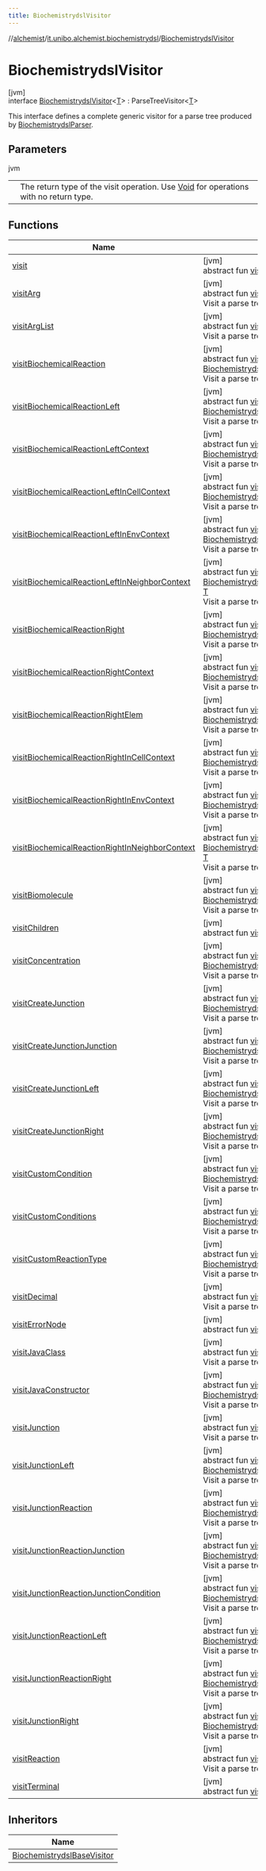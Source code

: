 ```yaml
---
title: BiochemistrydslVisitor
---
```

//[alchemist](../../../index.html)/[it.unibo.alchemist.biochemistrydsl](../index.html)/[BiochemistrydslVisitor](index.html)



# BiochemistrydslVisitor



[jvm]\
interface [BiochemistrydslVisitor](index.html)<[T](index.html)> : ParseTreeVisitor<[T](../../it.unibo.alchemist.model.implementations.conditions/-generic-molecule-present/index.html)> 

This interface defines a complete generic visitor for a parse tree produced by [BiochemistrydslParser](../-biochemistrydsl-parser/index.html).



## Parameters


jvm

| | |
|---|---|
| <T> | The return type of the visit operation. Use [Void](https://docs.oracle.com/javase/8/docs/api/java/lang/Void.html) for operations with no return type. |



## Functions


| Name | Summary |
|---|---|
| [visit](index.html#-1843616136%2FFunctions%2F-134779887) | [jvm]<br>abstract fun [visit](index.html#-1843616136%2FFunctions%2F-134779887)(p: ParseTree): [T](../../it.unibo.alchemist.model.implementations.conditions/-generic-molecule-present/index.html) |
| [visitArg](visit-arg.html) | [jvm]<br>abstract fun [visitArg](visit-arg.html)(ctx: [BiochemistrydslParser.ArgContext](../-biochemistrydsl-parser/-arg-context/index.html)): [T](../../it.unibo.alchemist.model.implementations.conditions/-generic-molecule-present/index.html)<br>Visit a parse tree produced by [arg](../-biochemistrydsl-parser/arg.html). |
| [visitArgList](visit-arg-list.html) | [jvm]<br>abstract fun [visitArgList](visit-arg-list.html)(ctx: [BiochemistrydslParser.ArgListContext](../-biochemistrydsl-parser/-arg-list-context/index.html)): [T](../../it.unibo.alchemist.model.implementations.conditions/-generic-molecule-present/index.html)<br>Visit a parse tree produced by [argList](../-biochemistrydsl-parser/arg-list.html). |
| [visitBiochemicalReaction](visit-biochemical-reaction.html) | [jvm]<br>abstract fun [visitBiochemicalReaction](visit-biochemical-reaction.html)(ctx: [BiochemistrydslParser.BiochemicalReactionContext](../-biochemistrydsl-parser/-biochemical-reaction-context/index.html)): [T](../../it.unibo.alchemist.model.implementations.conditions/-generic-molecule-present/index.html)<br>Visit a parse tree produced by [biochemicalReaction](../-biochemistrydsl-parser/biochemical-reaction.html). |
| [visitBiochemicalReactionLeft](visit-biochemical-reaction-left.html) | [jvm]<br>abstract fun [visitBiochemicalReactionLeft](visit-biochemical-reaction-left.html)(ctx: [BiochemistrydslParser.BiochemicalReactionLeftContext](../-biochemistrydsl-parser/-biochemical-reaction-left-context/index.html)): [T](../../it.unibo.alchemist.model.implementations.conditions/-generic-molecule-present/index.html)<br>Visit a parse tree produced by [biochemicalReactionLeft](../-biochemistrydsl-parser/biochemical-reaction-left.html). |
| [visitBiochemicalReactionLeftContext](visit-biochemical-reaction-left-context.html) | [jvm]<br>abstract fun [visitBiochemicalReactionLeftContext](visit-biochemical-reaction-left-context.html)(ctx: [BiochemistrydslParser.BiochemicalReactionLeftContextContext](../-biochemistrydsl-parser/-biochemical-reaction-left-context-context/index.html)): [T](../../it.unibo.alchemist.model.implementations.conditions/-generic-molecule-present/index.html)<br>Visit a parse tree produced by [biochemicalReactionLeftContext](../-biochemistrydsl-parser/biochemical-reaction-left-context.html). |
| [visitBiochemicalReactionLeftInCellContext](visit-biochemical-reaction-left-in-cell-context.html) | [jvm]<br>abstract fun [visitBiochemicalReactionLeftInCellContext](visit-biochemical-reaction-left-in-cell-context.html)(ctx: [BiochemistrydslParser.BiochemicalReactionLeftInCellContextContext](../-biochemistrydsl-parser/-biochemical-reaction-left-in-cell-context-context/index.html)): [T](../../it.unibo.alchemist.model.implementations.conditions/-generic-molecule-present/index.html)<br>Visit a parse tree produced by [biochemicalReactionLeftInCellContext](../-biochemistrydsl-parser/biochemical-reaction-left-in-cell-context.html). |
| [visitBiochemicalReactionLeftInEnvContext](visit-biochemical-reaction-left-in-env-context.html) | [jvm]<br>abstract fun [visitBiochemicalReactionLeftInEnvContext](visit-biochemical-reaction-left-in-env-context.html)(ctx: [BiochemistrydslParser.BiochemicalReactionLeftInEnvContextContext](../-biochemistrydsl-parser/-biochemical-reaction-left-in-env-context-context/index.html)): [T](../../it.unibo.alchemist.model.implementations.conditions/-generic-molecule-present/index.html)<br>Visit a parse tree produced by [biochemicalReactionLeftInEnvContext](../-biochemistrydsl-parser/biochemical-reaction-left-in-env-context.html). |
| [visitBiochemicalReactionLeftInNeighborContext](visit-biochemical-reaction-left-in-neighbor-context.html) | [jvm]<br>abstract fun [visitBiochemicalReactionLeftInNeighborContext](visit-biochemical-reaction-left-in-neighbor-context.html)(ctx: [BiochemistrydslParser.BiochemicalReactionLeftInNeighborContextContext](../-biochemistrydsl-parser/-biochemical-reaction-left-in-neighbor-context-context/index.html)): [T](../../it.unibo.alchemist.model.implementations.conditions/-generic-molecule-present/index.html)<br>Visit a parse tree produced by [biochemicalReactionLeftInNeighborContext](../-biochemistrydsl-parser/biochemical-reaction-left-in-neighbor-context.html). |
| [visitBiochemicalReactionRight](visit-biochemical-reaction-right.html) | [jvm]<br>abstract fun [visitBiochemicalReactionRight](visit-biochemical-reaction-right.html)(ctx: [BiochemistrydslParser.BiochemicalReactionRightContext](../-biochemistrydsl-parser/-biochemical-reaction-right-context/index.html)): [T](../../it.unibo.alchemist.model.implementations.conditions/-generic-molecule-present/index.html)<br>Visit a parse tree produced by [biochemicalReactionRight](../-biochemistrydsl-parser/biochemical-reaction-right.html). |
| [visitBiochemicalReactionRightContext](visit-biochemical-reaction-right-context.html) | [jvm]<br>abstract fun [visitBiochemicalReactionRightContext](visit-biochemical-reaction-right-context.html)(ctx: [BiochemistrydslParser.BiochemicalReactionRightContextContext](../-biochemistrydsl-parser/-biochemical-reaction-right-context-context/index.html)): [T](../../it.unibo.alchemist.model.implementations.conditions/-generic-molecule-present/index.html)<br>Visit a parse tree produced by [biochemicalReactionRightContext](../-biochemistrydsl-parser/biochemical-reaction-right-context.html). |
| [visitBiochemicalReactionRightElem](visit-biochemical-reaction-right-elem.html) | [jvm]<br>abstract fun [visitBiochemicalReactionRightElem](visit-biochemical-reaction-right-elem.html)(ctx: [BiochemistrydslParser.BiochemicalReactionRightElemContext](../-biochemistrydsl-parser/-biochemical-reaction-right-elem-context/index.html)): [T](../../it.unibo.alchemist.model.implementations.conditions/-generic-molecule-present/index.html)<br>Visit a parse tree produced by [biochemicalReactionRightElem](../-biochemistrydsl-parser/biochemical-reaction-right-elem.html). |
| [visitBiochemicalReactionRightInCellContext](visit-biochemical-reaction-right-in-cell-context.html) | [jvm]<br>abstract fun [visitBiochemicalReactionRightInCellContext](visit-biochemical-reaction-right-in-cell-context.html)(ctx: [BiochemistrydslParser.BiochemicalReactionRightInCellContextContext](../-biochemistrydsl-parser/-biochemical-reaction-right-in-cell-context-context/index.html)): [T](../../it.unibo.alchemist.model.implementations.conditions/-generic-molecule-present/index.html)<br>Visit a parse tree produced by [biochemicalReactionRightInCellContext](../-biochemistrydsl-parser/biochemical-reaction-right-in-cell-context.html). |
| [visitBiochemicalReactionRightInEnvContext](visit-biochemical-reaction-right-in-env-context.html) | [jvm]<br>abstract fun [visitBiochemicalReactionRightInEnvContext](visit-biochemical-reaction-right-in-env-context.html)(ctx: [BiochemistrydslParser.BiochemicalReactionRightInEnvContextContext](../-biochemistrydsl-parser/-biochemical-reaction-right-in-env-context-context/index.html)): [T](../../it.unibo.alchemist.model.implementations.conditions/-generic-molecule-present/index.html)<br>Visit a parse tree produced by [biochemicalReactionRightInEnvContext](../-biochemistrydsl-parser/biochemical-reaction-right-in-env-context.html). |
| [visitBiochemicalReactionRightInNeighborContext](visit-biochemical-reaction-right-in-neighbor-context.html) | [jvm]<br>abstract fun [visitBiochemicalReactionRightInNeighborContext](visit-biochemical-reaction-right-in-neighbor-context.html)(ctx: [BiochemistrydslParser.BiochemicalReactionRightInNeighborContextContext](../-biochemistrydsl-parser/-biochemical-reaction-right-in-neighbor-context-context/index.html)): [T](../../it.unibo.alchemist.model.implementations.conditions/-generic-molecule-present/index.html)<br>Visit a parse tree produced by [biochemicalReactionRightInNeighborContext](../-biochemistrydsl-parser/biochemical-reaction-right-in-neighbor-context.html). |
| [visitBiomolecule](visit-biomolecule.html) | [jvm]<br>abstract fun [visitBiomolecule](visit-biomolecule.html)(ctx: [BiochemistrydslParser.BiomoleculeContext](../-biochemistrydsl-parser/-biomolecule-context/index.html)): [T](../../it.unibo.alchemist.model.implementations.conditions/-generic-molecule-present/index.html)<br>Visit a parse tree produced by [biomolecule](../-biochemistrydsl-parser/biomolecule.html). |
| [visitChildren](index.html#-1430787268%2FFunctions%2F-134779887) | [jvm]<br>abstract fun [visitChildren](index.html#-1430787268%2FFunctions%2F-134779887)(p: RuleNode): [T](../../it.unibo.alchemist.model.implementations.conditions/-generic-molecule-present/index.html) |
| [visitConcentration](visit-concentration.html) | [jvm]<br>abstract fun [visitConcentration](visit-concentration.html)(ctx: [BiochemistrydslParser.ConcentrationContext](../-biochemistrydsl-parser/-concentration-context/index.html)): [T](../../it.unibo.alchemist.model.implementations.conditions/-generic-molecule-present/index.html)<br>Visit a parse tree produced by [concentration](../-biochemistrydsl-parser/concentration.html). |
| [visitCreateJunction](visit-create-junction.html) | [jvm]<br>abstract fun [visitCreateJunction](visit-create-junction.html)(ctx: [BiochemistrydslParser.CreateJunctionContext](../-biochemistrydsl-parser/-create-junction-context/index.html)): [T](../../it.unibo.alchemist.model.implementations.conditions/-generic-molecule-present/index.html)<br>Visit a parse tree produced by [createJunction](../-biochemistrydsl-parser/create-junction.html). |
| [visitCreateJunctionJunction](visit-create-junction-junction.html) | [jvm]<br>abstract fun [visitCreateJunctionJunction](visit-create-junction-junction.html)(ctx: [BiochemistrydslParser.CreateJunctionJunctionContext](../-biochemistrydsl-parser/-create-junction-junction-context/index.html)): [T](../../it.unibo.alchemist.model.implementations.conditions/-generic-molecule-present/index.html)<br>Visit a parse tree produced by [createJunctionJunction](../-biochemistrydsl-parser/create-junction-junction.html). |
| [visitCreateJunctionLeft](visit-create-junction-left.html) | [jvm]<br>abstract fun [visitCreateJunctionLeft](visit-create-junction-left.html)(ctx: [BiochemistrydslParser.CreateJunctionLeftContext](../-biochemistrydsl-parser/-create-junction-left-context/index.html)): [T](../../it.unibo.alchemist.model.implementations.conditions/-generic-molecule-present/index.html)<br>Visit a parse tree produced by [createJunctionLeft](../-biochemistrydsl-parser/create-junction-left.html). |
| [visitCreateJunctionRight](visit-create-junction-right.html) | [jvm]<br>abstract fun [visitCreateJunctionRight](visit-create-junction-right.html)(ctx: [BiochemistrydslParser.CreateJunctionRightContext](../-biochemistrydsl-parser/-create-junction-right-context/index.html)): [T](../../it.unibo.alchemist.model.implementations.conditions/-generic-molecule-present/index.html)<br>Visit a parse tree produced by [createJunctionRight](../-biochemistrydsl-parser/create-junction-right.html). |
| [visitCustomCondition](visit-custom-condition.html) | [jvm]<br>abstract fun [visitCustomCondition](visit-custom-condition.html)(ctx: [BiochemistrydslParser.CustomConditionContext](../-biochemistrydsl-parser/-custom-condition-context/index.html)): [T](../../it.unibo.alchemist.model.implementations.conditions/-generic-molecule-present/index.html)<br>Visit a parse tree produced by [customCondition](../-biochemistrydsl-parser/custom-condition.html). |
| [visitCustomConditions](visit-custom-conditions.html) | [jvm]<br>abstract fun [visitCustomConditions](visit-custom-conditions.html)(ctx: [BiochemistrydslParser.CustomConditionsContext](../-biochemistrydsl-parser/-custom-conditions-context/index.html)): [T](../../it.unibo.alchemist.model.implementations.conditions/-generic-molecule-present/index.html)<br>Visit a parse tree produced by [customConditions](../-biochemistrydsl-parser/custom-conditions.html). |
| [visitCustomReactionType](visit-custom-reaction-type.html) | [jvm]<br>abstract fun [visitCustomReactionType](visit-custom-reaction-type.html)(ctx: [BiochemistrydslParser.CustomReactionTypeContext](../-biochemistrydsl-parser/-custom-reaction-type-context/index.html)): [T](../../it.unibo.alchemist.model.implementations.conditions/-generic-molecule-present/index.html)<br>Visit a parse tree produced by [customReactionType](../-biochemistrydsl-parser/custom-reaction-type.html). |
| [visitDecimal](visit-decimal.html) | [jvm]<br>abstract fun [visitDecimal](visit-decimal.html)(ctx: [BiochemistrydslParser.DecimalContext](../-biochemistrydsl-parser/-decimal-context/index.html)): [T](../../it.unibo.alchemist.model.implementations.conditions/-generic-molecule-present/index.html)<br>Visit a parse tree produced by [decimal](../-biochemistrydsl-parser/decimal.html). |
| [visitErrorNode](index.html#625736043%2FFunctions%2F-134779887) | [jvm]<br>abstract fun [visitErrorNode](index.html#625736043%2FFunctions%2F-134779887)(p: ErrorNode): [T](../../it.unibo.alchemist.model.implementations.conditions/-generic-molecule-present/index.html) |
| [visitJavaClass](visit-java-class.html) | [jvm]<br>abstract fun [visitJavaClass](visit-java-class.html)(ctx: [BiochemistrydslParser.JavaClassContext](../-biochemistrydsl-parser/-java-class-context/index.html)): [T](../../it.unibo.alchemist.model.implementations.conditions/-generic-molecule-present/index.html)<br>Visit a parse tree produced by [javaClass](../-biochemistrydsl-parser/java-class.html). |
| [visitJavaConstructor](visit-java-constructor.html) | [jvm]<br>abstract fun [visitJavaConstructor](visit-java-constructor.html)(ctx: [BiochemistrydslParser.JavaConstructorContext](../-biochemistrydsl-parser/-java-constructor-context/index.html)): [T](../../it.unibo.alchemist.model.implementations.conditions/-generic-molecule-present/index.html)<br>Visit a parse tree produced by [javaConstructor](../-biochemistrydsl-parser/java-constructor.html). |
| [visitJunction](visit-junction.html) | [jvm]<br>abstract fun [visitJunction](visit-junction.html)(ctx: [BiochemistrydslParser.JunctionContext](../-biochemistrydsl-parser/-junction-context/index.html)): [T](../../it.unibo.alchemist.model.implementations.conditions/-generic-molecule-present/index.html)<br>Visit a parse tree produced by [junction](../-biochemistrydsl-parser/junction.html). |
| [visitJunctionLeft](visit-junction-left.html) | [jvm]<br>abstract fun [visitJunctionLeft](visit-junction-left.html)(ctx: [BiochemistrydslParser.JunctionLeftContext](../-biochemistrydsl-parser/-junction-left-context/index.html)): [T](../../it.unibo.alchemist.model.implementations.conditions/-generic-molecule-present/index.html)<br>Visit a parse tree produced by [junctionLeft](../-biochemistrydsl-parser/junction-left.html). |
| [visitJunctionReaction](visit-junction-reaction.html) | [jvm]<br>abstract fun [visitJunctionReaction](visit-junction-reaction.html)(ctx: [BiochemistrydslParser.JunctionReactionContext](../-biochemistrydsl-parser/-junction-reaction-context/index.html)): [T](../../it.unibo.alchemist.model.implementations.conditions/-generic-molecule-present/index.html)<br>Visit a parse tree produced by [junctionReaction](../-biochemistrydsl-parser/junction-reaction.html). |
| [visitJunctionReactionJunction](visit-junction-reaction-junction.html) | [jvm]<br>abstract fun [visitJunctionReactionJunction](visit-junction-reaction-junction.html)(ctx: [BiochemistrydslParser.JunctionReactionJunctionContext](../-biochemistrydsl-parser/-junction-reaction-junction-context/index.html)): [T](../../it.unibo.alchemist.model.implementations.conditions/-generic-molecule-present/index.html)<br>Visit a parse tree produced by [junctionReactionJunction](../-biochemistrydsl-parser/junction-reaction-junction.html). |
| [visitJunctionReactionJunctionCondition](visit-junction-reaction-junction-condition.html) | [jvm]<br>abstract fun [visitJunctionReactionJunctionCondition](visit-junction-reaction-junction-condition.html)(ctx: [BiochemistrydslParser.JunctionReactionJunctionConditionContext](../-biochemistrydsl-parser/-junction-reaction-junction-condition-context/index.html)): [T](../../it.unibo.alchemist.model.implementations.conditions/-generic-molecule-present/index.html)<br>Visit a parse tree produced by [junctionReactionJunctionCondition](../-biochemistrydsl-parser/junction-reaction-junction-condition.html). |
| [visitJunctionReactionLeft](visit-junction-reaction-left.html) | [jvm]<br>abstract fun [visitJunctionReactionLeft](visit-junction-reaction-left.html)(ctx: [BiochemistrydslParser.JunctionReactionLeftContext](../-biochemistrydsl-parser/-junction-reaction-left-context/index.html)): [T](../../it.unibo.alchemist.model.implementations.conditions/-generic-molecule-present/index.html)<br>Visit a parse tree produced by [junctionReactionLeft](../-biochemistrydsl-parser/junction-reaction-left.html). |
| [visitJunctionReactionRight](visit-junction-reaction-right.html) | [jvm]<br>abstract fun [visitJunctionReactionRight](visit-junction-reaction-right.html)(ctx: [BiochemistrydslParser.JunctionReactionRightContext](../-biochemistrydsl-parser/-junction-reaction-right-context/index.html)): [T](../../it.unibo.alchemist.model.implementations.conditions/-generic-molecule-present/index.html)<br>Visit a parse tree produced by [junctionReactionRight](../-biochemistrydsl-parser/junction-reaction-right.html). |
| [visitJunctionRight](visit-junction-right.html) | [jvm]<br>abstract fun [visitJunctionRight](visit-junction-right.html)(ctx: [BiochemistrydslParser.JunctionRightContext](../-biochemistrydsl-parser/-junction-right-context/index.html)): [T](../../it.unibo.alchemist.model.implementations.conditions/-generic-molecule-present/index.html)<br>Visit a parse tree produced by [junctionRight](../-biochemistrydsl-parser/junction-right.html). |
| [visitReaction](visit-reaction.html) | [jvm]<br>abstract fun [visitReaction](visit-reaction.html)(ctx: [BiochemistrydslParser.ReactionContext](../-biochemistrydsl-parser/-reaction-context/index.html)): [T](../../it.unibo.alchemist.model.implementations.conditions/-generic-molecule-present/index.html)<br>Visit a parse tree produced by [reaction](../-biochemistrydsl-parser/reaction.html). |
| [visitTerminal](index.html#-1231633633%2FFunctions%2F-134779887) | [jvm]<br>abstract fun [visitTerminal](index.html#-1231633633%2FFunctions%2F-134779887)(p: TerminalNode): [T](../../it.unibo.alchemist.model.implementations.conditions/-generic-molecule-present/index.html) |


## Inheritors


| Name |
|---|
| [BiochemistrydslBaseVisitor](../-biochemistrydsl-base-visitor/index.html) |

